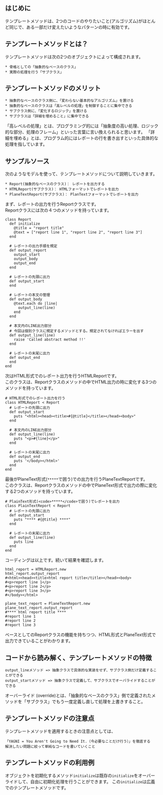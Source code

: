 ## はじめに

テンプレートメソッドは、2つのコードのやりたいこと(アルゴリズム)がほとんど同じで、ある一部だけ変えたいようなパターンの時に有効です。

## テンプレートメソッドとは？

テンプレートメソッドは次の2つのオブジェクトによって構成されます。

    * 骨格としての「抽象的なベースのクラス」
    * 実際の処理を行う「サブクラス」

## テンプレートメソッドのメリット

    * 抽象的なベースのクラス側に、「変わらない基本的なアルゴリズム」を置ける
    * 抽象的なベースのクラスは「高レベルの処理」を制御することに集中できる
    * サブクラス側に、「変化するロジック」を置ける
    * サブクラスは「詳細を埋めること」に集中できる

「高レベルの処理」とは、プログラミング的には「抽象度の高い処理、ロジック的な部分、処理のフレーム」といった言葉に言い換えられると思います。 「詳細を埋める」とは、プログラム的にはレポートの行を書き出すといった具体的な処理を指しています。

## サンプルソース

次のようなモデルを使って、テンプレートメソッドについて説明していきます。

    * Report(抽象的なベースのクラス)： レポートを出力する
    * HTMLReport(サブクラス)： HTMLフォーマットでレポートを出力
    * PlaneTextReport(サブクラス)： PlanTextフォーマットでレポートを出力

まず、レポートの出力を行うReportクラスです。  
Reportクラスには次の４つのメソッドを持っています。

```
class Report
  def initialize
    @title = "report title"
    @text = ["report line 1", "report line 2", "report line 3"]
  end

  # レポートの出力手順を規定
  def output_report
    output_start
    output_body
    output_end
  end

  # レポートの先頭に出力
  def output_start
  end

  # レポートの本文の管理
  def output_body
    @text.each do |line|
      output_line(line)
    end
  end

  # 本文内のLINE出力部分
  # 今回は個別クラスに規定するメソッドとする。規定されてなければエラーを出す
  def output_line(line)
    raise 'Called abstract method !!'
  end

  # レポートの末尾に出力
  def output_end
  end
end
```

次はHTML形式でのレポート出力を行うHTMLReportです。  
このクラスは、Reportクラスのメソッドの中でHTML出力の時に変化する3つのメソッドを持っています。

```
# HTML形式でのレポート出力を行う
class HTMLReport < Report
  # レポートの先頭に出力
  def output_start
    puts "<html><head><title>#{@title}</title></head><body>"
  end

  # 本文内のLINE出力部分
  def output_line(line)
    puts "<p>#{line}</p>"
  end

  # レポートの末尾に出力
  def output_end
    puts '</body></html>'
  end
end
```

最後がPlaneText形式(` ***** `で囲う)での出力を行うPlaneTextReportです。  
このクラスは、Reportクラスのメソッドの中でPlaneText形式で出力の際に変化する2つのメソッドを持っています。

```
# PlainText形式(<code>*****</code>で囲う)でレポートを出力
class PlainTextReport < Report
  # レポートの先頭に出力
  def output_start
    puts "**** #{@title} ****"
  end

  # レポートの末尾に出力
  def output_line(line)
    puts line
  end
end
```

コーディングは以上です。続いて結果を確認します。

```
html_report = HTMLReport.new
html_report.output_report
#<html><head><title>html report title</title></head><body>
#<p>report line 1</p>
#<p>report line 2</p>
#<p>report line 3</p>
#</body></html>

plane_text_report = PlaneTextReport.new
plane_text_report.output_report
#**** html report title ****
#report line 1
#report line 2
#report line 3
```

ベースとしてのReportクラスの機能を持ちつつ、HTML形式とPlaneText形式で出力できていることがわかります。


## コードから読み解く、テンプレートメソッドの特徴

    output_lineメソッド => 抽象クラスで具体的な実装をせず、サブクラス側だけ定義することができる
    output_startメソッド => 抽象クラスで定義して、サブクラスでオーバライドすることができる

オーバーライド (override)とは、「抽象的なベースのクラス」側で定義されたメソッドを「サブクラス」でもう一度定義し直して処理を上書きすること。

## テンプレートメソッドの注意点

テンプレートメソッドを適用するときの注意点としては、

    「YAGNI = You Aren't Going to Need It.（今必要なことだけ行う）」を徹底する
    解決したい問題に絞って単純なコードを書いていくこと

## テンプレートメソッドの利用例

オブジェクトを初期化するメソッド`initialize`は既存の`initialize`をオーバーライドして、自由に初期化処理を行うことができます。 この`initialize`は広義でのテンプレートメソッドです。